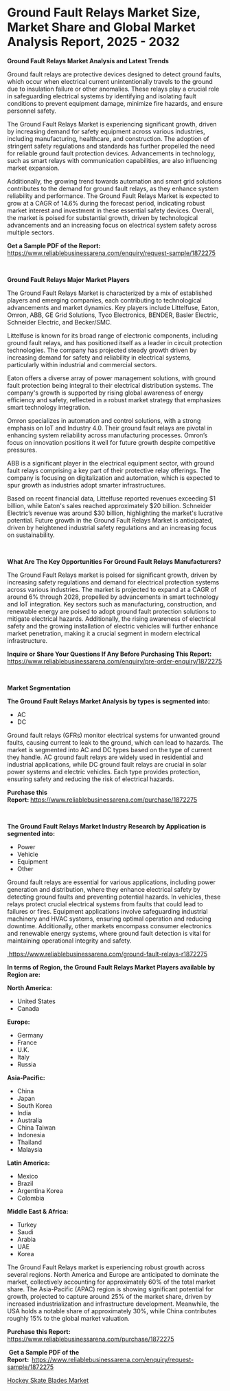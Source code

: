 <p><h1>Ground Fault Relays Market Size, Market Share and Global Market Analysis Report, 2025 - 2032</h1></p><p><strong>Ground Fault Relays Market Analysis and Latest Trends</strong></p>
<p><p>Ground fault relays are protective devices designed to detect ground faults, which occur when electrical current unintentionally travels to the ground due to insulation failure or other anomalies. These relays play a crucial role in safeguarding electrical systems by identifying and isolating fault conditions to prevent equipment damage, minimize fire hazards, and ensure personnel safety.</p><p>The Ground Fault Relays Market is experiencing significant growth, driven by increasing demand for safety equipment across various industries, including manufacturing, healthcare, and construction. The adoption of stringent safety regulations and standards has further propelled the need for reliable ground fault protection devices. Advancements in technology, such as smart relays with communication capabilities, are also influencing market expansion.</p><p>Additionally, the growing trend towards automation and smart grid solutions contributes to the demand for ground fault relays, as they enhance system reliability and performance. The Ground Fault Relays Market is expected to grow at a CAGR of 14.6% during the forecast period, indicating robust market interest and investment in these essential safety devices. Overall, the market is poised for substantial growth, driven by technological advancements and an increasing focus on electrical system safety across multiple sectors.</p></p>
<p><strong>Get a Sample PDF of the Report:&nbsp;</strong> <a href="https://www.reliablebusinessarena.com/enquiry/request-sample/1872275?utm_campaign=1912&utm_medium=2&utm_source=Github&utm_content=ia&utm_term=12022025&utm_id=ground-fault-relays">https://www.reliablebusinessarena.com/enquiry/request-sample/1872275</a></p>
<p>&nbsp;</p>
<p><strong>Ground Fault Relays Major Market Players</strong></p>
<p><p>The Ground Fault Relays Market is characterized by a mix of established players and emerging companies, each contributing to technological advancements and market dynamics. Key players include Littelfuse, Eaton, Omron, ABB, GE Grid Solutions, Tyco Electronics, BENDER, Basler Electric, Schneider Electric, and Becker/SMC.</p><p>Littelfuse is known for its broad range of electronic components, including ground fault relays, and has positioned itself as a leader in circuit protection technologies. The company has projected steady growth driven by increasing demand for safety and reliability in electrical systems, particularly within industrial and commercial sectors.</p><p>Eaton offers a diverse array of power management solutions, with ground fault protection being integral to their electrical distribution systems. The company's growth is supported by rising global awareness of energy efficiency and safety, reflected in a robust market strategy that emphasizes smart technology integration.</p><p>Omron specializes in automation and control solutions, with a strong emphasis on IoT and Industry 4.0. Their ground fault relays are pivotal in enhancing system reliability across manufacturing processes. Omron’s focus on innovation positions it well for future growth despite competitive pressures.</p><p>ABB is a significant player in the electrical equipment sector, with ground fault relays comprising a key part of their protective relay offerings. The company is focusing on digitalization and automation, which is expected to spur growth as industries adopt smarter infrastructures.</p><p>Based on recent financial data, Littelfuse reported revenues exceeding $1 billion, while Eaton's sales reached approximately $20 billion. Schneider Electric’s revenue was around $30 billion, highlighting the market's lucrative potential. Future growth in the Ground Fault Relays Market is anticipated, driven by heightened industrial safety regulations and an increasing focus on sustainability.</p></p>
<p>&nbsp;</p>
<p><strong>What Are The Key Opportunities For Ground Fault Relays Manufacturers?</strong></p>
<p><p>The Ground Fault Relays market is poised for significant growth, driven by increasing safety regulations and demand for electrical protection systems across various industries. The market is projected to expand at a CAGR of around 6% through 2028, propelled by advancements in smart technology and IoT integration. Key sectors such as manufacturing, construction, and renewable energy are poised to adopt ground fault protection solutions to mitigate electrical hazards. Additionally, the rising awareness of electrical safety and the growing installation of electric vehicles will further enhance market penetration, making it a crucial segment in modern electrical infrastructure.</p></p>
<p><strong>Inquire or Share Your Questions If Any Before Purchasing This Report:</strong> <a href="https://www.reliablebusinessarena.com/enquiry/pre-order-enquiry/1872275?utm_campaign=1912&utm_medium=2&utm_source=Github&utm_content=ia&utm_term=12022025&utm_id=ground-fault-relays">https://www.reliablebusinessarena.com/enquiry/pre-order-enquiry/1872275</a></p>
<p>&nbsp;</p>
<p><strong>Market Segmentation</strong></p>
<p><strong>The Ground Fault Relays Market Analysis by types is segmented into:</strong></p>
<p><ul><li>AC</li><li>DC</li></ul></p>
<p><p>Ground fault relays (GFRs) monitor electrical systems for unwanted ground faults, causing current to leak to the ground, which can lead to hazards. The market is segmented into AC and DC types based on the type of current they handle. AC ground fault relays are widely used in residential and industrial applications, while DC ground fault relays are crucial in solar power systems and electric vehicles. Each type provides protection, ensuring safety and reducing the risk of electrical hazards.</p></p>
<p><strong>Purchase this Report:&nbsp;</strong><a href="https://www.reliablebusinessarena.com/purchase/1872275?utm_campaign=1912&utm_medium=2&utm_source=Github&utm_content=ia&utm_term=12022025&utm_id=ground-fault-relays">https://www.reliablebusinessarena.com/purchase/1872275</a></p>
<p>&nbsp;</p>
<p><strong>The Ground Fault Relays Market Industry Research by Application is segmented into:</strong></p>
<p><ul><li>Power</li><li>Vehicle</li><li>Equipment</li><li>Other</li></ul></p>
<p><p>Ground fault relays are essential for various applications, including power generation and distribution, where they enhance electrical safety by detecting ground faults and preventing potential hazards. In vehicles, these relays protect crucial electrical systems from faults that could lead to failures or fires. Equipment applications involve safeguarding industrial machinery and HVAC systems, ensuring optimal operation and reducing downtime. Additionally, other markets encompass consumer electronics and renewable energy systems, where ground fault detection is vital for maintaining operational integrity and safety.</p></p>
<p><a href="https://www.reliablebusinessarena.com/ground-fault-relays-r1872275?utm_campaign=1912&utm_medium=2&utm_source=Github&utm_content=ia&utm_term=12022025&utm_id=ground-fault-relays">&nbsp;https://www.reliablebusinessarena.com/ground-fault-relays-r1872275</a></p>
<p><strong>In terms of Region, the Ground Fault Relays Market Players available by Region are:</strong></p>
<p>
    <p> <strong> North America: </strong>
        <ul>
            <li>United States</li>
            <li>Canada</li>
        </ul>
        </p> 
    <p> <strong> Europe: </strong>
        <ul>
            <li>Germany</li>
            <li>France</li>
            <li>U.K.</li>
            <li>Italy</li>
            <li>Russia</li>
        </ul>
        </p> 
    <p> <strong> Asia-Pacific: </strong>
        <ul>
            <li>China</li>
            <li>Japan</li>
            <li>South Korea</li>
            <li>India</li>
            <li>Australia</li>
            <li>China Taiwan</li>
            <li>Indonesia</li>
            <li>Thailand</li>
            <li>Malaysia</li>
        </ul>
        </p> 
    <p> <strong> Latin America: </strong>
        <ul>
            <li>Mexico</li>
            <li>Brazil</li>
            <li>Argentina Korea</li>
            <li>Colombia</li>
        </ul>
        </p> 
    <p> <strong> Middle East & Africa: </strong>
        <ul>
            <li>Turkey</li>
            <li>Saudi</li>
            <li>Arabia</li>
            <li>UAE</li>
            <li>Korea</li>
        </ul>
    </p>
    </p>
<p><p>The Ground Fault Relays market is experiencing robust growth across several regions. North America and Europe are anticipated to dominate the market, collectively accounting for approximately 60% of the total market share. The Asia-Pacific (APAC) region is showing significant potential for growth, projected to capture around 25% of the market share, driven by increased industrialization and infrastructure development. Meanwhile, the USA holds a notable share of approximately 30%, while China contributes roughly 15% to the global market valuation.</p></p>
<p><strong>Purchase this Report: </strong><a href="https://www.reliablebusinessarena.com/purchase/1872275?utm_campaign=1912&utm_medium=2&utm_source=Github&utm_content=ia&utm_term=12022025&utm_id=ground-fault-relays">https://www.reliablebusinessarena.com/purchase/1872275</a></p>
<p>&nbsp;<strong>Get a Sample PDF of the Report:&nbsp;&nbsp;</strong><a href="https://www.reliablebusinessarena.com/enquiry/request-sample/1872275?utm_campaign=1912&utm_medium=2&utm_source=Github&utm_content=ia&utm_term=12022025&utm_id=ground-fault-relays">https://www.reliablebusinessarena.com/enquiry/request-sample/1872275</a></p>
<p><strong></strong></p>
<p><p><a href="https://github.com/globismark/Market-Research-Report-List-6/blob/main/hockey-skate-blades-market.md?utm_campaign=1912&utm_medium=2&utm_source=Github&utm_content=ia&utm_term=12022025&utm_id=ground-fault-relays">Hockey Skate Blades Market</a></p></p>